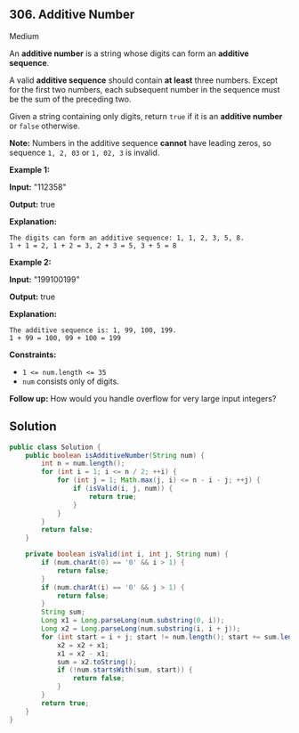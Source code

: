 ## 306\. Additive Number

Medium

An **additive number** is a string whose digits can form an **additive sequence**.

A valid **additive sequence** should contain **at least** three numbers. Except for the first two numbers, each subsequent number in the sequence must be the sum of the preceding two.

Given a string containing only digits, return `true` if it is an **additive number** or `false` otherwise.

**Note:** Numbers in the additive sequence **cannot** have leading zeros, so sequence `1, 2, 03` or `1, 02, 3` is invalid.

**Example 1:**

**Input:** "112358"

**Output:** true

**Explanation:**

    The digits can form an additive sequence: 1, 1, 2, 3, 5, 8.
    1 + 1 = 2, 1 + 2 = 3, 2 + 3 = 5, 3 + 5 = 8 

**Example 2:**

**Input:** "199100199"

**Output:** true

**Explanation:**

    The additive sequence is: 1, 99, 100, 199.
    1 + 99 = 100, 99 + 100 = 199 

**Constraints:**

*   `1 <= num.length <= 35`
*   `num` consists only of digits.

**Follow up:** How would you handle overflow for very large input integers?

## Solution

```java
public class Solution {
    public boolean isAdditiveNumber(String num) {
        int n = num.length();
        for (int i = 1; i <= n / 2; ++i) {
            for (int j = 1; Math.max(j, i) <= n - i - j; ++j) {
                if (isValid(i, j, num)) {
                    return true;
                }
            }
        }
        return false;
    }

    private boolean isValid(int i, int j, String num) {
        if (num.charAt(0) == '0' && i > 1) {
            return false;
        }
        if (num.charAt(i) == '0' && j > 1) {
            return false;
        }
        String sum;
        Long x1 = Long.parseLong(num.substring(0, i));
        Long x2 = Long.parseLong(num.substring(i, i + j));
        for (int start = i + j; start != num.length(); start += sum.length()) {
            x2 = x2 + x1;
            x1 = x2 - x1;
            sum = x2.toString();
            if (!num.startsWith(sum, start)) {
                return false;
            }
        }
        return true;
    }
}
```